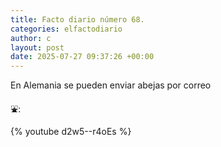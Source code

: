 ```yaml
---
title: Facto diario número 68.
categories: elfactodiario
author: c
layout: post
date: 2025-07-27 09:37:26 +00:00
---
```

En Alemania se pueden enviar abejas por correo

⛲️:

{% youtube d2w5--r4oEs %}
